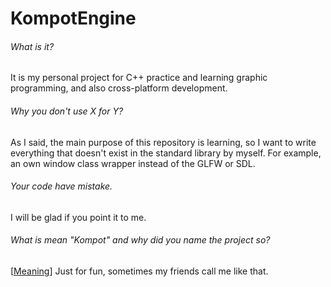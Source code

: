 # KompotEngine

###### What is it?
It is my personal project for C++ practice and learning graphic programming, and also cross-platform development.

###### Why you don't use X for Y?
As I said, the main purpose of this repository is learning, so I want to write everything that doesn't exist in the standard library by myself. For example, an own window class wrapper instead of the GLFW or SDL.

###### Your code have mistake.
I will be glad if you point it to me.

###### What is mean "Kompot" and why did you name the project so?

[[Meaning](https://en.wikipedia.org/wiki/Kompot)] Just for fun, sometimes my friends call me like that.
